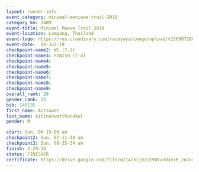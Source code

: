 ```yaml
---
layout: runner-info 
event_category: minimal-meniewa-trail-2019 
category_km: 14KM 
event-title: Minimal Maewa Trail 2019 
event-location: Lampang, Thailand 
event-logo: https://res.cloudinary.com/raceyaya/image/upload/v1569072805/logo/minimal-trail_ktnvsp.jpg 
event-date:  14-Jul-19 
checkpoint-name2: W1 (T-2) 
checkpoint-name3: FINISH (T-4) 
checkpoint-name4: 
checkpoint-name5: 
checkpoint-name6: 
checkpoint-name7: 
checkpoint-name8: 
checkpoint-name9: 
overall_rank: 26
gender_rank: 22
bib: 140135
first_name: Aitsawat
last_name: Aitinanwatthanakul
gender: M

start: Sun, 06-15-00 am
checkpoint2: Sun, 07-11-38 am
checkpoint3: Sun, 08-35-34 am
finish: 2-20-34
status: FINISHER
certificate: https://drive.google.com/file/d/14i5ij0ZLE9OtxnOxexR_2n7orgM7pxFY/view?usp=sharing
---
```

